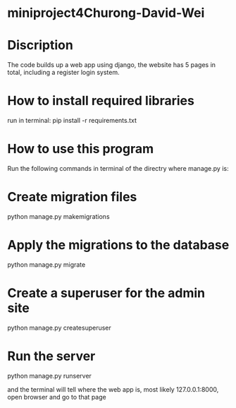 # miniproject4Churong-David-Wei

# Discription
The code builds up a web app using django, the website has 5 pages in total, including a register login system.

# How to install required libraries
run in terminal: pip install -r requirements.txt

# How to use this program
Run the following commands in terminal of the directry where manage.py is:
# Create migration files
python manage.py makemigrations
# Apply the migrations to the database
python manage.py migrate
# Create a superuser for the admin site
python manage.py createsuperuser
# Run the server
python manage.py runserver

and the terminal will tell where the web app is, most likely 127.0.0.1:8000, open browser and go to that page
